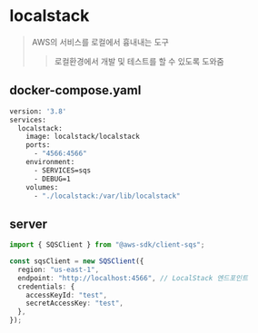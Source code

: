 # localstack

> AWS의 서비스를 로컬에서 흉내내는 도구
>
> > 로컬환경에서 개발 및 테스트를 할 수 있도록 도와줌

## docker-compose.yaml

```sh
version: '3.8'
services:
  localstack:
    image: localstack/localstack
    ports:
      - "4566:4566"
    environment:
      - SERVICES=sqs
      - DEBUG=1
    volumes:
      - "./localstack:/var/lib/localstack"
```

## server

```ts
import { SQSClient } from "@aws-sdk/client-sqs";

const sqsClient = new SQSClient({
  region: "us-east-1",
  endpoint: "http://localhost:4566", // LocalStack 엔드포인트
  credentials: {
    accessKeyId: "test",
    secretAccessKey: "test",
  },
});
```
